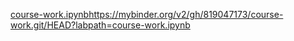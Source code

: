 [course-work.ipynb](https://mybinder.org/v2/gh/819047173/course-work.git/HEAD?labpath=course-work.ipynb)https://mybinder.org/v2/gh/819047173/course-work.git/HEAD?labpath=course-work.ipynb
